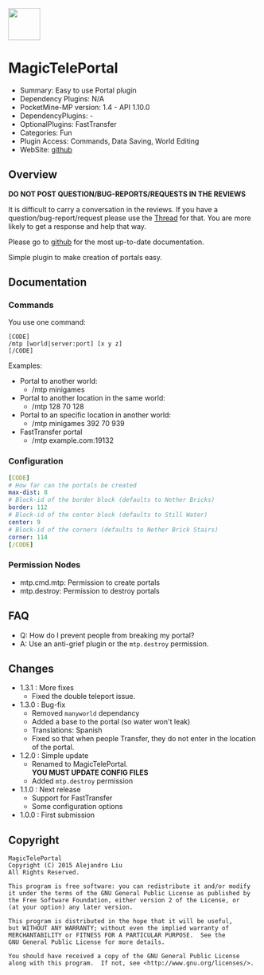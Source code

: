 <img src="https://raw.githubusercontent.com/alejandroliu/pocketmine-plugins/master/Media/portal-icon.jpg" style="width:64px;height:64px" width="64" height="64"/>

# MagicTelePortal

* Summary: Easy to use Portal plugin
* Dependency Plugins: N/A
* PocketMine-MP version: 1.4 - API 1.10.0
* DependencyPlugins: -
* OptionalPlugins: FastTransfer
* Categories: Fun
* Plugin Access: Commands, Data Saving, World Editing
* WebSite: [github](https://github.com/alejandroliu/pocketmine-plugins/tree/master/MagicTelePortal)

## Overview

**DO NOT POST QUESTION/BUG-REPORTS/REQUESTS IN THE REVIEWS**

It is difficult to carry a conversation in the reviews.  If you have a
question/bug-report/request please use the
[Thread](http://forums.pocketmine.net/threads/magicteleportal.8053/) for
that.  You are more likely to get a response and help that way.

Please go to
[github](https://github.com/alejandroliu/pocketmine-plugins/tree/master/MagicTelePortal)
for the most up-to-date documentation.

Simple plugin to make creation of portals easy.

Documentation
-------------

### Commands

You use one command:

    [CODE]
    /mtp [world|server:port] [x y z]
    [/CODE]

Examples:

* Portal to another world:
  * /mtp minigames
* Portal to another location in the same world:
  * /mtp 128 70 128
* Portal to an specific location in another world:
  * /mtp minigames 392 70 939
* FastTransfer portal
  * /mtp example.com:19132

### Configuration

```YAML
[CODE]
# How far can the portals be created
max-dist: 8
# Block-id of the border block (defaults to Nether Bricks)
border: 112
# Block-id of the center block (defaults to Still Water)
center: 9
# Block-id of the corners (defaults to Nether Brick Stairs)
corner: 114
[/CODE]
```

### Permission Nodes

* mtp.cmd.mtp: Permission to create portals
* mtp.destroy: Permission to destroy portals

## FAQ


* Q: How do I prevent people from breaking my portal?
* A: Use an anti-grief plugin or the `mtp.destroy` permission.

## Changes

* 1.3.1 : More fixes
  * Fixed the double teleport issue.
* 1.3.0 : Bug-fix
  * Removed `manyworld` dependancy
  * Added a base to the portal (so water won't leak)
  * Translations: Spanish
  * Fixed so that when people Transfer, they do not enter in the
    location of the portal.
* 1.2.0 : Simple update
  * Renamed to MagicTelePortal.  
    **YOU MUST UPDATE CONFIG FILES**
  * Added `mtp.destroy` permission
* 1.1.0 : Next release
  * Support for FastTransfer
  * Some configuration options
* 1.0.0 : First submission

## Copyright

    MagicTelePortal
    Copyright (C) 2015 Alejandro Liu
    All Rights Reserved.

    This program is free software: you can redistribute it and/or modify
    it under the terms of the GNU General Public License as published by
    the Free Software Foundation, either version 2 of the License, or
    (at your option) any later version.

    This program is distributed in the hope that it will be useful,
    but WITHOUT ANY WARRANTY; without even the implied warranty of
    MERCHANTABILITY or FITNESS FOR A PARTICULAR PURPOSE.  See the
    GNU General Public License for more details.

    You should have received a copy of the GNU General Public License
    along with this program.  If not, see <http://www.gnu.org/licenses/>.
